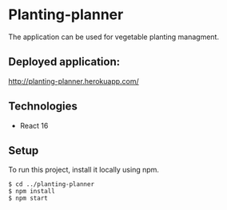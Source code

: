 # Planting-planner

The application can be used for vegetable planting managment.

## Deployed application:
http://planting-planner.herokuapp.com/

## Technologies
- React 16

## Setup
To run this project, install it locally using npm.

```
$ cd ../planting-planner
$ npm install
$ npm start
```